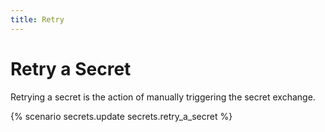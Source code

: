 ```yaml
---
title: Retry
---
```


# Retry a Secret

Retrying a secret is the action of manually triggering the secret exchange.

{% scenario secrets.update secrets.retry_a_secret %}
